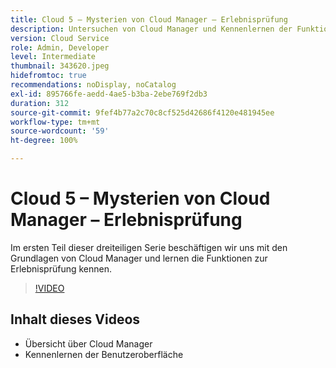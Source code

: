 ```yaml
---
title: Cloud 5 – Mysterien von Cloud Manager – Erlebnisprüfung
description: Untersuchen von Cloud Manager und Kennenlernen der Funktion „Erlebnisprüfung“
version: Cloud Service
role: Admin, Developer
level: Intermediate
thumbnail: 343620.jpeg
hidefromtoc: true
recommendations: noDisplay, noCatalog
exl-id: 895766fe-aedd-4ae5-b3ba-2ebe769f2db3
duration: 312
source-git-commit: 9fef4b77a2c70c8cf525d42686f4120e481945ee
workflow-type: tm+mt
source-wordcount: '59'
ht-degree: 100%

---
```


# Cloud 5 – Mysterien von Cloud Manager – Erlebnisprüfung

Im ersten Teil dieser dreiteiligen Serie beschäftigen wir uns mit den Grundlagen von Cloud Manager und lernen die Funktionen zur Erlebnisprüfung kennen.

>[!VIDEO](https://video.tv.adobe.com/v/343620?quality=12&learn=on)

## Inhalt dieses Videos

+ Übersicht über Cloud Manager
+ Kennenlernen der Benutzeroberfläche
